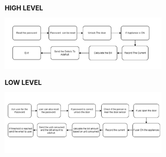 ##  HIGH LEVEL


![ HIGH LEVEL](https://github.com/habeeb063/M2-EmbSys/blob/main/Project/2_Architecture/Structural%20Digrams/HIGH%20LEVEL.jpg?raw=true)


## LOW LEVEL

![LOW LEVEL](https://github.com/habeeb063/M2-EmbSys/blob/main/Project/2_Architecture/Structural%20Digrams/LOW%20LEVEL.jpg?raw=true)
